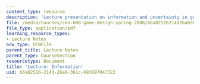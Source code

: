 ```yaml
---
content_type: resource
description: 'Lecture presentation on information and uncertainty in games. '
file: /media/courses/cms-608-game-design-spring-2008/b6a82516214d26a8361c693897047322_MITCMS_608s08_lec13.pdf
file_type: application/pdf
learning_resource_types:
- Lecture Notes
ocw_type: OCWFile
parent_title: Lecture Notes
parent_type: CourseSection
resourcetype: Document
title: 'Lecture: Information'
uid: b6a82516-214d-26a8-361c-693897047322
---
```

